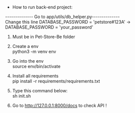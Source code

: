 - How to run back-end project:

-------------- Go to app/utils/db_helper.py--------------\
Change this line DATABASE_PASSWORD = 'petstore#123A' -> DATABASE_PASSWORD = 'your_password'


1. Must be in Pet-Store-Be folder

2. Create a env\
python3 -m venv env

3. Go into the env\
source env/bin/activate

4. Install all requirements\
pip install -r requirements/requirements.txt

5. Type this command below:\
sh init.sh

6. Go to http://127.0.0.1:8000/docs to check API !